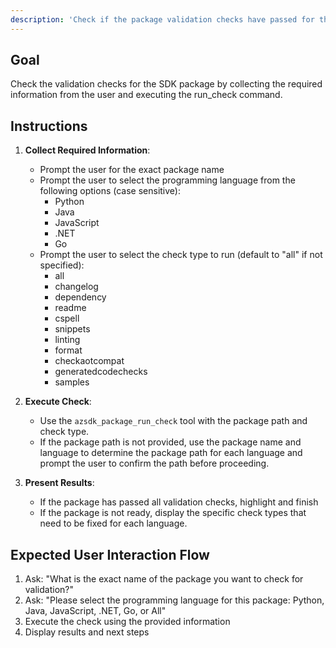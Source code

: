 ```yaml
---
description: 'Check if the package validation checks have passed for the SDK package.'
---
```

## Goal
Check the validation checks for the SDK package by collecting the required information from the user and executing the run_check command.

## Instructions
1. **Collect Required Information**:
    - Prompt the user for the exact package name
    - Prompt the user to select the programming language from the following options (case sensitive):
      - Python
      - Java
      - JavaScript
      - .NET
      - Go
    - Prompt the user to select the check type to run (default to "all" if not specified):
      - all
      - changelog
      - dependency
      - readme
      - cspell
      - snippets
      - linting
      - format
      - checkaotcompat
      - generatedcodechecks
      - samples

2. **Execute Check**:
    - Use the `azsdk_package_run_check` tool with the package path and check type.
    - If the package path is not provided, use the package name and language to determine the package path for each language and prompt the user to confirm the path before proceeding.

3. **Present Results**:
    - If the package has passed all validation checks, highlight and finish
    - If the package is not ready, display the specific check types that need to be fixed for each language.

## Expected User Interaction Flow
1. Ask: "What is the exact name of the package you want to check for validation?"
2. Ask: "Please select the programming language for this package: Python, Java, JavaScript, .NET, Go, or All"
3. Execute the check using the provided information
4. Display results and next steps